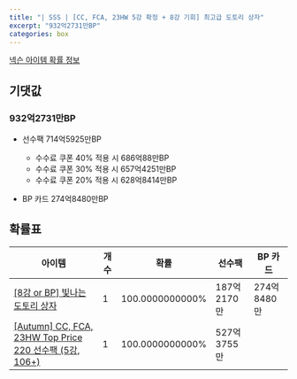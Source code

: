 ```yaml
---
title: "| SSS | [CC, FCA, 23HW 5강 확정 + 8강 기회] 최고급 도토리 상자"
excerpt: "932억2731만BP"
categories: box
---
```

[넥슨 아이템 확률 정보](http://iteminfo.nexon.com/probability/fco?sn=7709)

## 기댓값
### 932억2731만BP
- 선수팩 714억5925만BP
  - 수수료 쿠폰 40% 적용 시 686억88만BP
  - 수수료 쿠폰 30% 적용 시 657억4251만BP
  - 수수료 쿠폰 20% 적용 시 628억8414만BP

- BP 카드 274억8480만BP

## 확률표

|아이템|개수|확률|선수팩|BP 카드|
|---|---|---|---|---|
|[[8강 or BP] 빛나는 도토리 상자](/box/7710)|1|100.0000000000%|187억2170만|274억8480만|
|[[Autumn] CC, FCA, 23HW Top Price 220 선수팩 (5강, 106+)](/player/7693)|1|100.0000000000%|527억3755만||
